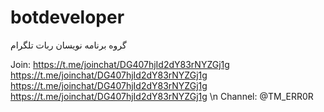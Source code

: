 # botdeveloper
گروه برنامه نویسان ربات تلگرام

Join:
https://t.me/joinchat/DG407hjId2dY83rNYZGj1g
https://t.me/joinchat/DG407hjId2dY83rNYZGj1g
https://t.me/joinchat/DG407hjId2dY83rNYZGj1g
https://t.me/joinchat/DG407hjId2dY83rNYZGj1g
\n 
Channel: @TM_ERR0R
